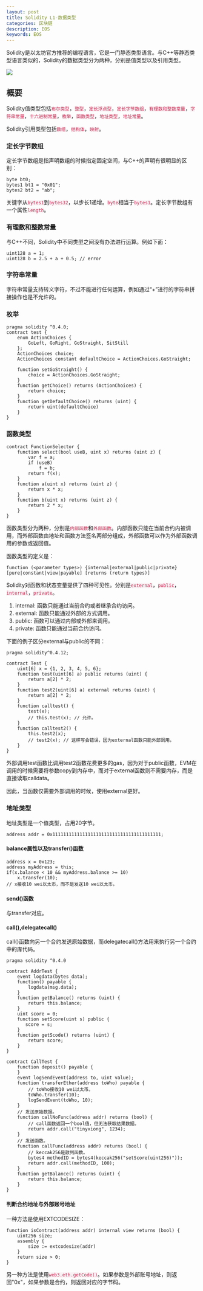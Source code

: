 ```yaml
---
layout: post
title: Solidity L1-数据类型
categories: 区块链
description: EOS
keywords: EOS
---
```


Solidity是以太坊官方推荐的编程语言，它是一门静态类型语言。与C++等静态类型语言类似的，Solidity的数据类型分为两种，分别是值类型以及引用类型。

![](https://alienx.oss-cn-shenzhen.aliyuncs.com/images/ALGO/T12.png)

## 概要

Solidity值类型包括<code style="color:#c7254e;background-color:#f9f2f4;">布尔类型</code>，<code style="color:#c7254e;background-color:#f9f2f4;">整型</code>，<code style="color:#c7254e;background-color:#f9f2f4;">定长浮点型</code>，<code style="color:#c7254e;background-color:#f9f2f4;">定长字节数组</code>，<code style="color:#c7254e;background-color:#f9f2f4;">有理数和整数常量</code>，<code style="color:#c7254e;background-color:#f9f2f4;">字符串常量</code>，<code style="color:#c7254e;background-color:#f9f2f4;">十六进制常量</code>，<code style="color:#c7254e;background-color:#f9f2f4;">枚举</code>，<code style="color:#c7254e;background-color:#f9f2f4;">函数类型</code>，<code style="color:#c7254e;background-color:#f9f2f4;">地址类型</code>，<code style="color:#c7254e;background-color:#f9f2f4;">地址常量</code>。

Solidity引用类型包括<code style="color:#c7254e;background-color:#f9f2f4;">数组</code>，<code style="color:#c7254e;background-color:#f9f2f4;">结构体</code>，<code style="color:#c7254e;background-color:#f9f2f4;">映射</code>。

### 定长字节数组

定长字节数组是指声明数组的时候指定固定空间，与C++的声明有很明显的区别：

```
byte bt0;
bytes1 bt1 = "0x01";
bytes2 bt2 = "ab";
```

关键字从<code style="color:#c7254e;background-color:#f9f2f4;">bytes1</code>到<code style="color:#c7254e;background-color:#f9f2f4;">bytes32</code>，以步长1递增。<code style="color:#c7254e;background-color:#f9f2f4;">byte</code>相当于<code style="color:#c7254e;background-color:#f9f2f4;">bytes1</code>。定长字节数组有一个属性<code style="color:#c7254e;background-color:#f9f2f4;">length</code>。

### 有理数和整数常量

与C++不同，Solidity中不同类型之间没有办法进行运算。例如下面：

```
uint128 a = 1;
uint128 b = 2.5 + a + 0.5; // error
```

### 字符串常量

字符串常量支持转义字符，不过不能进行任何运算，例如通过“+”进行的字符串拼接操作也是不允许的。

### 枚举

```
pragma solidity ^0.4.0;
contract test {
    enum ActionChoices {
        GoLeft, GoRight, GoStraight, SitStill
    };
    ActionChoices choice;
    ActionChoices constant defaultChoice = ActionChoices.GoStraight;

    function setGoStraight() {
        choice = ActionChoices.GoStraight;
    }
    function getChoice() returns (ActionChoices) {
        return choice;
    }
    function getDefaultChoice() returns (uint) {
        return uint(defaultChoice)
    }
}
```

### 函数类型

```
contract FunctionSelector {
    function select(bool useB, uint x) returns (uint z) {
        var f = a;
        if (useB)
            f = b;
        return f(x);
    }
    function a(uint x) returns (uint z) {
        return x * x;
    }
    function b(uint x) returns (uint z) {
        return 2 * x;
    }
}
```

函数类型分为两种，分别是<code style="color:#c7254e;background-color:#f9f2f4;">内部函数</code>和<code style="color:#c7254e;background-color:#f9f2f4;">外部函数</code>。内部函数只能在当前合约内被调用，而外部函数由地址和函数方法签名两部分组成，外部函数可以作为外部函数调用的参数或返回值。

函数类型的定义是：

```
function (<parameter types>) {internal|external|public|private} [pure|constant|view|payable] [returns (return types)]
```

Solidity对函数和状态变量提供了四种可见性。分别是<code style="color:#c7254e;background-color:#f9f2f4;">external</code>，<code style="color:#c7254e;background-color:#f9f2f4;">public</code>，<code style="color:#c7254e;background-color:#f9f2f4;">internal</code>，<code style="color:#c7254e;background-color:#f9f2f4;">private</code>。

1. internal: 函数只能通过当前合约或者继承合约访问。
2. external: 函数只能通过外部的方式调用。
3. public: 函数可以通过内部或外部来调用。
4. private: 函数只能通过当前合约访问。

下面的例子区分external与public的不同：

```
pragma solidity^0.4.12;

contract Test {
    uint[6] x = {1, 2, 3, 4, 5, 6}; 
    function test(uint[6] a) public returns (uint) {
        return a[2] * 2;
    }
    function test2(uint[6] a) external returns (uint) {
        return a[2] * 2;
    }
    function calltest() {
        test(x);
        // this.test(x); // 允许。
    }
    function calltest2() {
        this.test2(x);
        // test2(x); // 这样写会错误，因为external函数只能外部调用。
    }
}
```

外部调用test函数比调用test2函数花费更多的gas，因为对于public函数，EVM在调用的时候需要将参数copy到内存中，而对于external函数则不需要内存，而是直接读取calldata。

因此，当函数仅需要外部调用的时候，使用external更好。


### 地址类型

地址类型是一个值类型，占用20字节。

```
address addr = 0x1111111111111111111111111111111111111111;
```

#### balance属性以及transfer()函数

```
address x = 0x123;
address myAddress = this;
if(x.balance < 10 && myAddress.balance >= 10)
    x.transfer(10);
// x接收10 wei以太币，而不是发送10 wei以太币。
```

#### send()函数

与transfer对应。

#### call(),delegatecall()

call()函数向另一个合约发送原始数据，而delegatecall()方法用来执行另一个合约中的库代码。

```
pragma solidity ^0.4.0

contract AddrTest {
    event logdata(bytes data);
    function() payable {
        logdata(msg.data);
    }
    function getBalance() returns (uint) {
        return this.balance;
    }
    uint score = 0;
    function setScore(uint s) public {
       score = s;
    }
    function getScode() returns (uint) {
        return score;
    }
}

contract CallTest {
    function deposit() payable {
    }
    event logSendEvent(address to, uint value);
    function transferEther(address toWho) payable {
        // toWho接收10 wei以太币。
        toWho.transfer(10);
        logSendEvent(toWho, 10);
    }
    // 发送原始数据。
    function callNoFunc(address addr) returns (bool) {
        // call函数返回一个bool值，但无法获取结果数据。
        return addr.call("tinyxiong", 1234);
    }
    // 发送函数。
    function callFunc(address addr) returns (bool) {
        // keccak256是散列函数。
        bytes4 methodID = bytes4(keccak256("setScore(uint256)"));
        return addr.call(methodID, 100);
    }
    function getBalance() returns (uint) {
        return this.balance;
    }
}
```

#### 判断合约地址与外部账号地址

一种方法是使用EXTCODESIZE：

```
function isContract(address addr) internal view returns (bool) {
    uint256 size;
    assembly {
        size := extcodesize(addr)
    }
    return size > 0;
}
```

另一种方法是使用<code style="color:#c7254e;background-color:#f9f2f4;">web3.eth.getCode()</code>。如果参数是外部账号地址，则返回"0x"，如果参数是合约，则返回对应的字节码。








